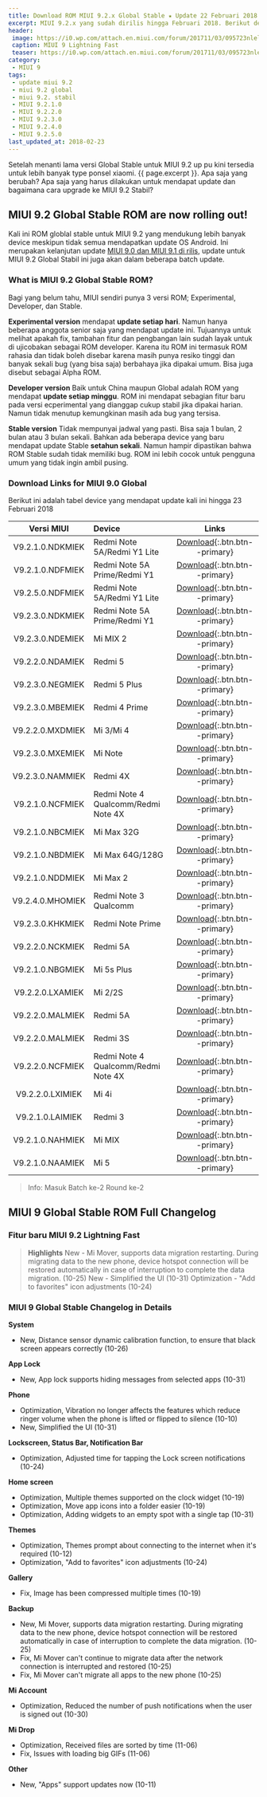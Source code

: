 ```yaml
---
title: Download ROM MIUI 9.2.x Global Stable ★ Update 22 Februari 2018
excerpt: MIUI 9.2.x yang sudah dirilis hingga Februari 2018. Berikut device yang sudah mendapatkan update dan download link-nya.
header:
 image: https://i0.wp.com/attach.en.miui.com/forum/201711/03/095723nleldbd8e0s0d1fa.png?resize=800%2C320
 caption: MIUI 9 Lightning Fast
 teaser: https://i0.wp.com/attach.en.miui.com/forum/201711/03/095723nleldbd8e0s0d1fa.png?resize=350%2C250
category:
 - MIUI 9
tags:
 - update miui 9.2
 - miui 9.2 global
 - miui 9.2. stabil
 - MIUI 9.2.1.0
 - MIUI 9.2.2.0
 - MIUI 9.2.3.0
 - MIUI 9.2.4.0
 - MIUI 9.2.5.0
last_updated_at: 2018-02-23
---
```

Setelah menanti lama versi Global Stable untuk MIUI 9.2 up pu  kini tersedia untuk lebih banyak type ponsel xiaomi. {{ page.excerpt }}. Apa saja yang berubah? Apa saja yang harus dilakukan untuk mendapat update dan bagaimana cara upgrade ke MIUI 9.2 Stabil?

## MIUI 9.2 Global Stable ROM are now rolling out!

Kali ini ROM globlal stable untuk MIUI 9.2 yang mendukung lebih banyak device meskipun tidak semua mendapatkan update OS Android. Ini merupakan kelanjutan update [MIUI 9.0 dan MIUI 9.1 di rilis](https://mi.knoacc.org/update-rom-miui-9-global-stable-full-changelog), update untuk MIUI 9.2 Global Stabil ini juga akan dalam beberapa batch update.

### What is MIUI 9.2 Global Stable ROM?

Bagi yang belum tahu, MIUI sendiri punya 3 versi ROM; Experimental, Developer, dan Stable.

**Experimental version** mendapat **update setiap hari**. Namun hanya beberapa anggota senior saja yang mendapat update ini. Tujuannya untuk melihat apakah fix, tambahan fitur dan pengbangan lain sudah layak untuk di ujicobakan sebagai ROM developer. Karena itu ROM ini termasuk ROM rahasia dan tidak boleh disebar karena masih punya resiko tinggi dan banyak sekali bug (yang bisa saja) berbahaya jika dipakai umum. Bisa juga disebut sebagai Alpha ROM.

**Developer version** Baik untuk China maupun Global adalah ROM yang mendapat **update setiap minggu**. ROM ini mendapat sebagian fitur baru pada versi ecperimental yang dianggap cukup stabil jika dipakai harian. Namun tidak menutup kemungkinan masih ada bug yang tersisa.

**Stable version** Tidak mempunyai jadwal yang pasti. Bisa saja 1 bulan, 2 bulan atau 3 bulan sekali. Bahkan ada beberapa device yang baru mendapat update Stable **setahun sekali**. Namun hampir dipastikan bahwa ROM Stable sudah tidak memiliki bug. ROM ini lebih cocok untuk pengguna umum yang tidak ingin ambil pusing.

### Download Links for MIUI 9.0 Global

Berikut ini adalah tabel device yang mendapat update kali ini hingga 23 Februari 2018

| Versi MIUI | Device | Links |
|:------:|:------|:------:|
| V9.2.1.0.NDKMIEK | Redmi Note 5A/Redmi Y1 Lite | [Download](#/global-stable-miui-92-redmi-note-5a-ugg-fastboot-recovery){:.btn.btn--primary} |
| V9.2.1.0.NDFMIEK | Redmi Note 5A Prime/Redmi Y1 | [Download](#/global-stable-miui-92-redmi-note-5a-prime-ugglite-fastboot-recovery){:.btn.btn--primary} |
| V9.2.5.0.NDFMIEK | Redmi Note 5A/Redmi Y1 Lite | [Download](#/global-stable-miui-925-redmi-note-5a-ugg-fastboot-recovery){:.btn.btn--primary} |
| V9.2.3.0.NDKMIEK | Redmi Note 5A Prime/Redmi Y1 | [Download](#/global-stable-miui-923-redmi-note-5a-ugg-fastboot-recovery){:.btn.btn--primary} |
| V9.2.3.0.NDEMIEK | Mi MIX 2 | [Download](#/global-stable-miui-923-redmi-note-5-chiron-fastboot-recovery){:.btn.btn--primary} |
| V9.2.2.0.NDAMIEK | Redmi 5 | [Download](#/global-stable-miui-922-redmi-5-rosy-fastboot-recovery){:.btn.btn--primary} |
| V9.2.3.0.NEGMIEK | Redmi 5 Plus | [Download](#/global-stable-miui-923-redmi-5-prime-vince-fastboot-recovery){:.btn.btn--primary} |
| V9.2.3.0.MBEMIEK | Redmi 4 Prime | [Download](#/global-stable-miui-923-redmi-4-markw-fastboot-recovery){:.btn.btn--primary} |
| V9.2.2.0.MXDMIEK | Mi 3/Mi 4 | [Download](#/global-stable-miui-922-mi-3-4-fastboot-recovery){:.btn.btn--primary} |
| V9.2.3.0.MXEMIEK | Mi Note | [Download](#/global-stable-miui-923-mi-note-fastboot-recovery){:.btn.btn--primary} |
| V9.2.3.0.NAMMIEK | Redmi 4X | [Download](#/global-stable-miui-923-redmi-4x-fastboot-recovery){:.btn.btn--primary} |
| V9.2.1.0.NCFMIEK | Redmi Note 4 Qualcomm/Redmi Note 4X | [Download](#/global-stable-miui-92-redmi-note-4x-fastboot-recovery){:.btn.btn--primary} |
| V9.2.1.0.NBCMIEK | Mi Max 32G | [Download](/global-stable-miui-92-mi-max-hydrogen-ugg-fastboot-recovery){:.btn.btn--primary} |
| V9.2.1.0.NBDMIEK | Mi Max 64G/128G | [Download](/global-stable-miui-92-mi-max-helium-fastboot-recovery){:.btn.btn--primary} |
| V9.2.1.0.NDDMIEK | Mi Max 2 | [Download](#/global-stable-miui-92-mi-max-2-fastboot-recovery){:.btn.btn--primary} |
| V9.2.4.0.MHOMIEK | Redmi Note 3 Qualcomm | [Download](#/global-stable-miui-924-redmi-note-3-fastboot-recovery){:.btn.btn--primary} |
| V9.2.3.0.KHKMIEK | Redmi Note Prime | [Download](#/global-stable-miui-923-redmi-note-prime-fastboot-recovery){:.btn.btn--primary} |
| V9.2.2.0.NCKMIEK | Redmi 5A | [Download](#/global-stable-miui-922-redmi-5-fastboot-recovery){:.btn.btn--primary} |
| V9.2.1.0.NBGMIEK | Mi 5s Plus | [Download](#/global-stable-miui-92-mi-5s-plus-fastboot-recovery){:.btn.btn--primary} |
| V9.2.2.0.LXAMIEK | Mi 2/2S | [Download](#/global-stable-miui-922-mi-2s-fastboot-recovery){:.btn.btn--primary} |
| V9.2.2.0.MALMIEK | Redmi 5A | [Download](#/global-stable-miui-922-redmi-5a-riva-fastboot-recovery){:.btn.btn--primary} |
| V9.2.2.0.MALMIEK | Redmi 3S | [Download](#/global-stable-miui-922-redmi-3s-land-fastboot-recovery){:.btn.btn--primary} |
| V9.2.2.0.NCFMIEK | Redmi Note 4 Qualcomm/Redmi Note 4X | [Download](#/global-stable-miui-922-redmi-note-4x-fastboot-recovery){:.btn.btn--primary} |
| V9.2.2.0.LXIMIEK | Mi 4i | [Download](#/global-stable-miui-922-mi-4i-fastboot-recovery){:.btn.btn--primary} |
| V9.2.1.0.LAIMIEK | Redmi 3 | [Download](#/global-stable-miui-92-redmi-3-fastboot-recovery){:.btn.btn--primary} |
| V9.2.1.0.NAHMIEK | Mi MIX | [Download](#/global-stable-miui-92-mi-mix-fastboot-recovery){:.btn.btn--primary} |
| V9.2.1.0.NAAMIEK | Mi 5 | [Download](#/global-stable-miui-92-mi-5-fastboot-recovery){:.btn.btn--primary} |


> Info: Masuk Batch ke-2 Round ke-2

## MIUI 9 Global Stable ROM Full Changelog

### Fitur baru MIUI 9.2 Lightning Fast

> **Highlights**
> New - Mi Mover, supports data migration restarting. During migrating data to the new phone, device hotspot connection will be restored automatically in case of interruption to complete the data migration. (10-25)
> New - Simplified the UI (10-31)
> Optimization - "Add to favorites" icon adjustments (10-24)


### MIUI 9 Global Stable Changelog in Details

**System**
- New, Distance sensor dynamic calibration function, to ensure that black screen appears correctly (10-26)

**App Lock**
- New, App lock supports hiding messages from selected apps (10-31)

**Phone**
- Optimization, Vibration no longer affects the features which reduce ringer volume when the phone is lifted or flipped to silence (10-10)
- New, Simplified the UI (10-31)

**Lockscreen, Status Bar, Notification Bar**
- Optimization, Adjusted time for tapping the Lock screen notifications (10-24)

**Home screen**
- Optimization, Multiple themes supported on the clock widget (10-19)
- Optimization, Move app icons into a folder easier (10-19)
- Optimization, Adding widgets to an empty spot with a single tap (10-31)

**Themes**
- Optimization, Themes prompt about connecting to the internet when it's required (10-12)
- Optimization, "Add to favorites" icon adjustments (10-24)

**Gallery**
- Fix, Image has been compressed multiple times (10-19)

**Backup**
- New, Mi Mover, supports data migration restarting. During migrating data to the new phone, device hotspot connection will be restored automatically in case of interruption to complete the data migration. (10-25)
- Fix, Mi Mover can't continue to migrate data after the network connection is interrupted and restored (10-25)
- Fix, Mi Mover can't migrate all apps to the new phone (10-25)

**Mi Account**
- Optimization, Reduced the number of push notifications when the user is signed out (10-30)

**Mi Drop**
- Optimization, Received files are sorted by time (11-06)
- Fix, Issues with loading big GIFs (11-06)

**Other**
- New, "Apps" support updates now (10-11)